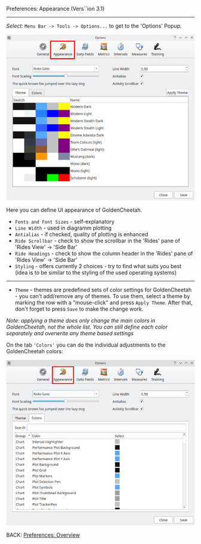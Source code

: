 Preferences: Appearance (Vers``ion 3.1)
***

_Select:_ `Menu Bar -> Tools -> Options...` to get to the 'Options' Popup.

![Preferences - Appearance - Overview](https://raw.githubusercontent.com/GoldenCheetah/GoldenCheetah/master/doc/wiki/PreferencesAppearance_Overview.jpg)

Here you can define UI appearance of GoldenCheetah.

* `Fonts and Font Sizes` - self-explanatory
* `Line Width` - used in diagramm plotting
* `Antialias` - if checked, quality of plotting is enhanced
* `Ride Scrollbar` - check to show the scrollbar in the 'Rides' pane of 'Rides View' -> 'Side Bar'
* `Ride Headings` - check to show the column header in the 'Rides' pane of 'Rides View' -> 'Side Bar'
* `Styling` - offers currently 2 choices - try to find what suits you best (idea is to be similar to the styling of the used operating systems)
***
* `Theme` - themes are predefined sets of color settings for GoldenCheetah - you can't add/remove any of themes. To use them, select a theme by marking the row with a "mouse-click" and press `Apply Theme`. After that, don't forget to press `Save` to make the change work.

_Note: applying a theme does only change the main colors in GoldenCheetah, not the whole list. You can still define each color separately and overwrite any theme based settings_

On the tab `'Colors'` you can do the individual adjustments to the GoldenCheetah colors:

![Preferences - Appearance - Colors](https://raw.githubusercontent.com/GoldenCheetah/GoldenCheetah/master/doc/wiki/PreferencesAppearance_Colors.jpg)









BACK: [Preferences: Overview](https://github.com/GoldenCheetah/GoldenCheetah/wiki/UG_Preferences_Overview)
